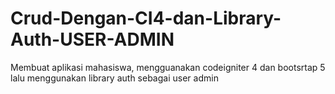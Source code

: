 # Crud-Dengan-CI4-dan-Library-Auth-USER-ADMIN
Membuat aplikasi mahasiswa, mengguanakan codeigniter 4 dan bootsrtap 5 lalu menggunakan library auth sebagai user admin
